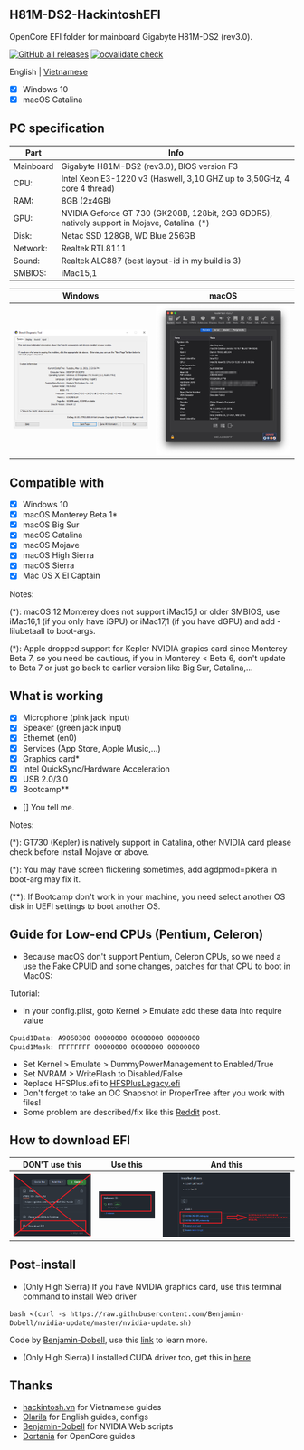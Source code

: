 ## H81M-DS2-HackintoshEFI

OpenCore EFI folder for mainboard Gigabyte H81M-DS2 (rev3.0).


[![GitHub all releases](https://img.shields.io/github/downloads/dtcu0ng/H81M-DS2-Hackintosh/total)](https://github.com/dtcu0ng/H81M-DS2-Hackintosh/releases) [![ocvalidate check](https://github.com/dtcu0ng/H81M-DS2-Hackintosh/workflows/CI/badge.svg)](https://github.com/dtcu0ng/H81M-DS2-Hackintosh/actions)

English | [Vietnamese](README_vi.md)

- [x] Windows 10
- [x] macOS Catalina

## PC specification

| Part  | Info |
| ------------- | ------------- |
| Mainboard | Gigabyte H81M-DS2 (rev3.0), BIOS version F3  |
| CPU:  | Intel Xeon E3-1220 v3 (Haswell, 3,10 GHZ up to 3,50GHz, 4 core 4 thread)  |
| RAM:  | 8GB (2x4GB)  |
| GPU:  | NVIDIA Geforce GT 730 (GK208B, 128bit, 2GB GDDR5), natively support in Mojave, Catalina. (*) |
| Disk:  | Netac SSD 128GB, WD Blue 256GB  |
| Network: | Realtek RTL8111 |
| Sound:  | Realtek ALC887 (best layout-id in my build is 3)  |
| SMBIOS:  | iMac15,1  |


| Windows  | macOS |
| ------------- | ------------- |
| ![dxdiag windows spec](images/systeminfo_win.png "System specfication") | ![hackintool spec](images/systeminfo_mac.png "System specfication")  |

## Compatible with

- [x] Windows 10
- [x] macOS Monterey Beta 1*
- [x] macOS Big Sur
- [x] macOS Catalina
- [x] macOS Mojave
- [x] macOS High Sierra
- [x] macOS Sierra
- [x] Mac OS X El Captain

Notes:

(*): macOS 12 Monterey does not support iMac15,1 or older SMBIOS, use iMac16,1 (if you only have iGPU) or iMac17,1 (if you have dGPU) and add -lilubetaall to boot-args.

(*): Apple dropped support for Kepler NVIDIA grapics card since Monterey Beta 7, so you need be cautious, if you in Monterey < Beta 6, don't update to Beta 7 or just go back to earlier version like Big Sur, Catalina,...

## What is working

- [x] Microphone (pink jack input)
- [x] Speaker (green jack input)
- [x] Ethernet (en0)
- [x] Services (App Store, Apple Music,...)
- [x] Graphics card*
- [x] Intel QuickSync/Hardware Acceleration
- [x] USB 2.0/3.0
- [x] Bootcamp**
- [] You tell me.

Notes: 

(*): GT730 (Kepler) is natively support in Catalina, other NVIDIA card please check before install Mojave or above.

(*): You may have screen flickering sometimes, add agdpmod=pikera in boot-arg may fix it. 

(**): If Bootcamp don't work in your machine, you need select another OS disk in UEFI settings to boot another OS.

## Guide for Low-end CPUs (Pentium, Celeron)
+ Because macOS don't support Pentium, Celeron CPUs, so we need a use the Fake CPUID and some changes, patches for that CPU to boot in MacOS:

Tutorial:
+ In your config.plist, goto Kernel > Emulate add these data into require value
```
Cpuid1Data: A9060300 00000000 00000000 00000000
Cpuid1Mask: FFFFFFFF 00000000 00000000 00000000
```
+ Set Kernel > Emulate > DummyPowerManagement to Enabled/True
+ Set NVRAM > WriteFlash to Disabled/False
+ Replace HFSPlus.efi to [HFSPlusLegacy.efi](https://github.com/acidanthera/OcBinaryData/blob/master/Drivers/HfsPlusLegacy.efi)
+ Don't forget to take an OC Snapshot in ProperTree after you work with files!
+ Some problem are described/fix like this [Reddit](https://www.reddit.com/r/hackintosh/comments/gn41rk/stuck_in_oc_watchdog_status_is_0/) post.

## How to download EFI
| DON'T use this  | Use this | And this |
| ------------- | ------------- | ------------- |
| ![don't use this](images/dont_use_this_to_download.png "Don't use this") | ![use this](images/use_this.png "Use this") | ![and this](images/and_this.png "and this") |

## Post-install
+ (Only High Sierra) If you have NVIDIA graphics card, use this terminal command to install Web driver

```
bash <(curl -s https://raw.githubusercontent.com/Benjamin-Dobell/nvidia-update/master/nvidia-update.sh)
```
Code by [Benjamin-Dobell](https://github.com/Benjamin-Dobell/), use this [link](https://github.com/Benjamin-Dobell/nvidia-update/) to learn more.
+ (Only High Sierra) I installed CUDA driver too, get this in [here](https://www.nvidia.com/en-us/drivers/cuda/mac-driver-archive/)

## Thanks
+ [hackintosh.vn](https://hackintosh.vn) for Vietnamese guides
+ [Olarila](https://olarila.com) for English guides, configs
+ [Benjamin-Dobell](https://github.com/Benjamin-Dobell/) for NVIDIA Web scripts
+ [Dortania](https://dortania.github.io/OpenCore-Install-Guide/) for OpenCore guides
